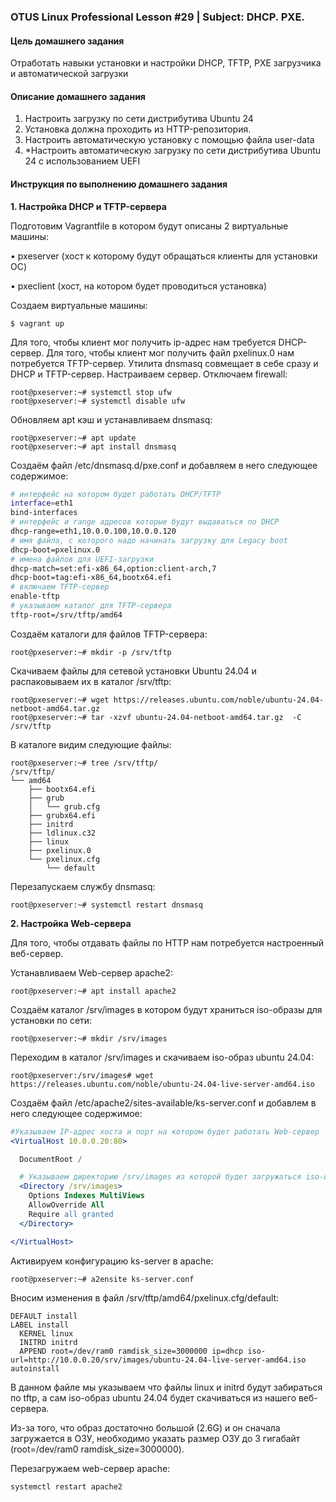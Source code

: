 ### OTUS Linux Professional Lesson #29 | Subject: DHCP. PXE.

#### Цель домашнего задания
Отработать навыки установки и настройки DHCP, TFTP, PXE загрузчика и автоматической загрузки

#### Описание домашнего задания
1. Настроить загрузку по сети дистрибутива Ubuntu 24
2. Установка должна проходить из HTTP-репозитория.
3. Настроить автоматическую установку c помощью файла user-data
4. *Настроить автоматическую загрузку по сети дистрибутива Ubuntu 24 c использованием UEFI

#### Инструкция по выполнению домашнего задания

__1. Настройка DHCP и TFTP-сервера__

Подготовим Vagrantfile в котором будут описаны 2 виртуальные машины:

• pxeserver (хост к которому будут обращаться клиенты для установки ОС)

• pxeclient (хост, на котором будет проводиться установка)

Создаем виртуальные машины:
```
$ vagrant up
```
Для того, чтобы клиент мог получить ip-адрес нам требуется DHCP-сервер. Для того, чтобы клиент мог получить файл pxelinux.0 нам потребуется TFTP-сервер. Утилита dnsmasq совмещает в себе сразу и DHCP и TFTP-сервер.
Настраиваем сервер. Отключаем firewall:
```
root@pxeserver:~# systemctl stop ufw
root@pxeserver:~# systemctl disable ufw
```
Обновляем apt кэш и устанавливаем dnsmasq:
```
root@pxeserver:~# apt update
root@pxeserver:~# apt install dnsmasq
```
Создаём файл /etc/dnsmasq.d/pxe.conf и добавляем в него следующее содержимое:
```bash
# интерфейс на котором будет работать DHCP/TFTP
interface=eth1
bind-interfaces
# интерфейс и range адресов которые будут выдаваться по DHCP
dhcp-range=eth1,10.0.0.100,10.0.0.120
# имя файла, с которого надо начинать загрузку для Legacy boot 
dhcp-boot=pxelinux.0
# имена файлов для UEFI-загрузки
dhcp-match=set:efi-x86_64,option:client-arch,7
dhcp-boot=tag:efi-x86_64,bootx64.efi
# включаем TFTP-сервер
enable-tftp
# указываем каталог для TFTP-сервера
tftp-root=/srv/tftp/amd64
```
Создаём каталоги для файлов TFTP-сервера:
```
root@pxeserver:~# mkdir -p /srv/tftp
```
Cкачиваем файлы для сетевой установки Ubuntu 24.04 и распаковываем их в каталог /srv/tftp:
```
root@pxeserver:~# wget https://releases.ubuntu.com/noble/ubuntu-24.04-netboot-amd64.tar.gz
root@pxeserver:~# tar -xzvf ubuntu-24.04-netboot-amd64.tar.gz  -C /srv/tftp
```
В каталоге видим следующие файлы:
```
root@pxeserver:~# tree /srv/tftp/
/srv/tftp/
└── amd64
    ├── bootx64.efi
    ├── grub
    │   └── grub.cfg
    ├── grubx64.efi
    ├── initrd
    ├── ldlinux.c32
    ├── linux
    ├── pxelinux.0
    └── pxelinux.cfg
        └── default
```
Перезапускаем службу dnsmasq:
```
root@pxeserver:~# systemctl restart dnsmasq
```

__2. Настройка Web-сервера__

Для того, чтобы отдавать файлы по HTTP нам потребуется настроенный веб-сервер.

Устанавливаем Web-сервер apache2:
```
root@pxeserver:~# apt install apache2
```
Cоздаём каталог /srv/images в котором будут храниться iso-образы для установки по сети:
```
root@pxeserver:~# mkdir /srv/images
```
Переходим в каталог /srv/images и скачиваем iso-образ ubuntu 24.04:
```
root@pxeserver:/srv/images# wget https://releases.ubuntu.com/noble/ubuntu-24.04-live-server-amd64.iso
```
Cоздаём файл /etc/apache2/sites-available/ks-server.conf и добавлем в него следующее содержимое:
```apache
#Указываем IP-адрес хоста и порт на котором будет работать Web-сервер
<VirtualHost 10.0.0.20:80>

  DocumentRoot /

  # Указываем директорию /srv/images из которой будет загружаться iso-образ
  <Directory /srv/images>
    Options Indexes MultiViews
    AllowOverride All
    Require all granted
  </Directory>

</VirtualHost>
```
Активируем конфигурацию ks-server в apache:
```
root@pxeserver:~# a2ensite ks-server.conf
```
Вносим изменения в файл /srv/tftp/amd64/pxelinux.cfg/default:
```
DEFAULT install
LABEL install
  KERNEL linux
  INITRD initrd
  APPEND root=/dev/ram0 ramdisk_size=3000000 ip=dhcp iso-url=http://10.0.0.20/srv/images/ubuntu-24.04-live-server-amd64.iso autoinstall
```
В данном файле мы указываем что файлы linux и initrd будут забираться по tftp, а сам iso-образ ubuntu 24.04 будет скачиваться из нашего веб-сервера. 

Из-за того, что образ достаточно большой (2.6G) и он сначала загружается в ОЗУ, необходимо указать размер ОЗУ до 3 гигабайт (root=/dev/ram0 ramdisk_size=3000000).

Перезагружаем web-сервер apache:
```
systemctl restart apache2
```

